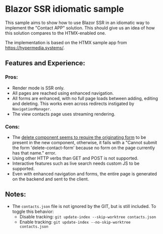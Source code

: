 # Blazor SSR idiomatic sample

This sample aims to show how to use Blazor SSR in an idiomatic way to implement the "Contact APP" solution. This should give us an idea of how this solution compares to the HTMX-enabled one.

The implementation is based on the HTMX sample app from https://hypermedia.systems/.

## Features and Experience:

### Pros:
- Render mode is SSR only.
- All pages are reached using enhanced navigation. 
- All forms are enhanced, with no full page loads between adding, editing and deleting. This works even across redirects instigated by `NavigationManager`.
- The view contacts page uses streaming rendering.

### Cons:

- The [delete component seems to require the originating form](https://github.com/egil/BlazorHtmx/blob/974e3ba24382fa2b2aab0a14b0f50426a29161af/samples/BlazorSSR/Components/Contacts/DeleteContactPage.razor#L33-L36) to be present in the new component, otherwise, it fails with a "Cannot submit the form 'delete-contact-form' because no form on the page currently has that name." error.
- Using other HTTP verbs than GET and POST is not supported.
- Interactive features such as live search needs custom JS to be supported.
- Even with enhanced navigation and forms, the entire page is generated on the backend and sent to the client. 

## Notes:

- The `contacts.json` file is not ignored by the GIT, but is still included. To toggle this behavior:
  - Disable tracking: `git update-index --skip-worktree contacts.json`  
  - Enable tracking: `git update-index --no-skip-worktree contacts.json`

